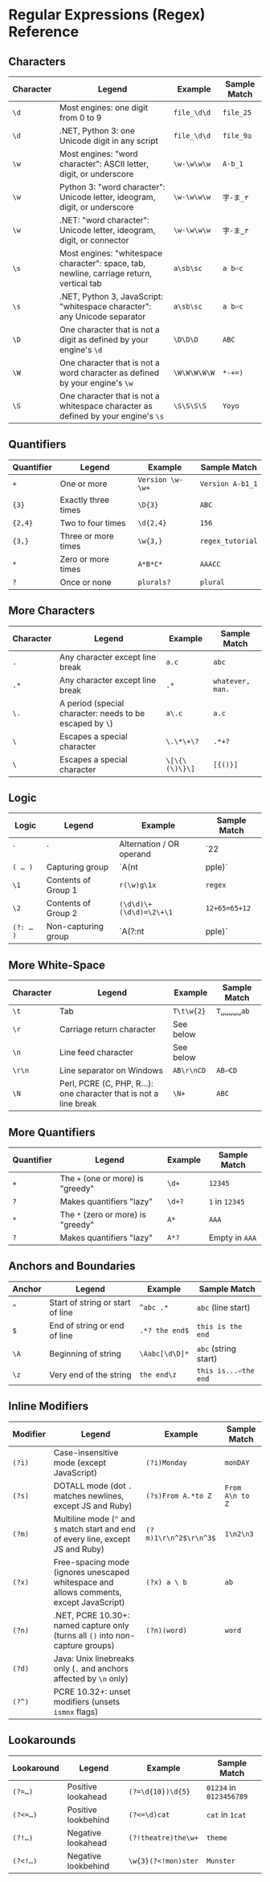 # Regular Expressions (Regex) Reference

## Characters

| Character | Legend | Example | Sample Match |
|-----------|--------|---------|--------------|
| `\d` | Most engines: one digit from 0 to 9 | `file_\d\d` | `file_25` |
| `\d` | .NET, Python 3: one Unicode digit in any script | `file_\d\d` | `file_9੩` |
| `\w` | Most engines: "word character": ASCII letter, digit, or underscore | `\w-\w\w\w` | `A-b_1` |
| `\w` | Python 3: "word character": Unicode letter, ideogram, digit, or underscore | `\w-\w\w\w` | `字-ま_۳` |
| `\w` | .NET: "word character": Unicode letter, ideogram, digit, or connector | `\w-\w\w\w` | `字-ま‿۳` |
| `\s` | Most engines: "whitespace character": space, tab, newline, carriage return, vertical tab | `a\sb\sc` | `a b⏎c` |
| `\s` | .NET, Python 3, JavaScript: "whitespace character": any Unicode separator | `a\sb\sc` | `a b⏎c` |
| `\D` | One character that is not a digit as defined by your engine's `\d` | `\D\D\D` | `ABC` |
| `\W` | One character that is not a word character as defined by your engine's `\w` | `\W\W\W\W\W` | `*-+=)` |
| `\S` | One character that is not a whitespace character as defined by your engine's `\s` | `\S\S\S\S` | `Yoyo` |

## Quantifiers

| Quantifier | Legend | Example | Sample Match |
|------------|--------|---------|--------------|
| `+` | One or more | `Version \w-\w+` | `Version A-b1_1` |
| `{3}` | Exactly three times | `\D{3}` | `ABC` |
| `{2,4}` | Two to four times | `\d{2,4}` | `156` |
| `{3,}` | Three or more times | `\w{3,}` | `regex_tutorial` |
| `*` | Zero or more times | `A*B*C*` | `AAACC` |
| `?` | Once or none | `plurals?` | `plural` |

## More Characters

| Character | Legend | Example | Sample Match |
|-----------|--------|---------|--------------|
| `.` | Any character except line break | `a.c` | `abc` |
| `.*` | Any character except line break | `.*` | `whatever, man.` |
| `\.` | A period (special character: needs to be escaped by `\`) | `a\.c` | `a.c` |
| `\` | Escapes a special character | `\.\*\+\?` | `.*+?` |
| `\` | Escapes a special character | `\[\{\(\)\}\]` | `[{()}]` |

## Logic

| Logic | Legend | Example | Sample Match |
|--------|--------|---------|--------------|
| `|` | Alternation / OR operand | `22|33` | `33` |
| `( … )` | Capturing group | `A(nt|pple)` | `Apple` (captures `"pple"`) |
| `\1` | Contents of Group 1 | `r(\w)g\1x` | `regex` |
| `\2` | Contents of Group 2 | `(\d\d)\+(\d\d)=\2\+\1` | `12+65=65+12` |
| `(?: … )` | Non-capturing group | `A(?:nt|pple)` | `Apple` |

## More White-Space

| Character | Legend | Example | Sample Match |
|-----------|--------|---------|--------------|
| `\t` | Tab | `T\t\w{2}` | `T␣␣␣␣␣ab` |
| `\r` | Carriage return character | See below | |
| `\n` | Line feed character | See below | |
| `\r\n` | Line separator on Windows | `AB\r\nCD` | `AB⏎CD` |
| `\N` | Perl, PCRE (C, PHP, R…): one character that is not a line break | `\N+` | `ABC` |

## More Quantifiers

| Quantifier | Legend | Example | Sample Match |
|------------|--------|---------|--------------|
| `+` | The `+` (one or more) is "greedy" | `\d+` | `12345` |
| `?` | Makes quantifiers "lazy" | `\d+?` | `1` in `12345` |
| `*` | The `*` (zero or more) is "greedy" | `A*` | `AAA` |
| `?` | Makes quantifiers "lazy" | `A*?` | Empty in `AAA` |

## Anchors and Boundaries

| Anchor | Legend | Example | Sample Match |
|--------|--------|---------|--------------|
| `^` | Start of string or start of line | `^abc .*` | `abc` (line start) |
| `$` | End of string or end of line | `.*? the end$` | `this is the end` |
| `\A` | Beginning of string | `\Aabc[\d\D]*` | `abc` (string start) |
| `\z` | Very end of the string | `the end\z` | `this is...⏎the end` |

## Inline Modifiers  

| Modifier | Legend | Example | Sample Match |
|----------|--------|---------|--------------|
| `(?i)`  | Case-insensitive mode (except JavaScript) | `(?i)Monday` | `monDAY` |
| `(?s)`  | DOTALL mode (dot `.` matches newlines, except JS and Ruby) | `(?s)From A.*to Z` | `From A\n to Z` |
| `(?m)`  | Multiline mode (`^` and `$` match start and end of every line, except JS and Ruby) | `(?m)1\r\n^2$\r\n^3$` | `1\n2\n3` |
| `(?x)`  | Free-spacing mode (ignores unescaped whitespace and allows comments, except JavaScript) | `(?x) a \ b ` | `ab` |
| `(?n)`  | .NET, PCRE 10.30+: named capture only (turns all `()` into non-capture groups) | `(?n)(word)` | `word` |
| `(?d)`  | Java: Unix linebreaks only (`.` and anchors affected by `\n` only) |  |  |
| `(?^)`  | PCRE 10.32+: unset modifiers (unsets `ismnx` flags) |  |  |

## Lookarounds

| Lookaround | Legend | Example | Sample Match |
|------------|--------|---------|--------------|
| `(?=…)` | Positive lookahead | `(?=\d{10})\d{5}` | `01234` in `0123456789` |
| `(?<=…)` | Positive lookbehind | `(?<=\d)cat` | `cat` in `1cat` |
| `(?!…)` | Negative lookahead | `(?!theatre)the\w+` | `theme` |
| `(?<!…)` | Negative lookbehind | `\w{3}(?<!mon)ster` | `Munster` |

